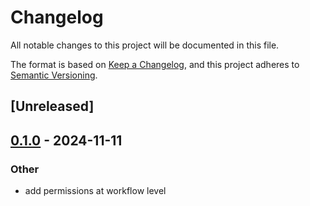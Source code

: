 # Changelog

All notable changes to this project will be documented in this file.

The format is based on [Keep a Changelog](https://keepachangelog.com/en/1.0.0/),
and this project adheres to [Semantic Versioning](https://semver.org/spec/v2.0.0.html).

## [Unreleased]

## [0.1.0](https://github.com/tailcallhq/rust-gh-workflow/releases/tag/gh-workflow-release-plz-v0.1.0) - 2024-11-11

### Other

- add permissions at workflow level
